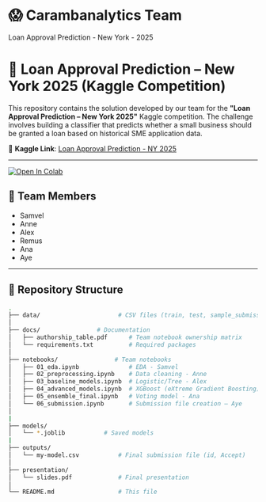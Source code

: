 # 😱 Carambanalytics Team
Loan Approval Prediction - New York - 2025
# 🏦 Loan Approval Prediction – New York 2025 (Kaggle Competition)

This repository contains the solution developed by our team for the **"Loan Approval Prediction – New York 2025"** Kaggle competition. The challenge involves building a classifier that predicts whether a small business should be granted a loan based on historical SME application data.

📌 **Kaggle Link**: [Loan Approval Prediction - NY 2025](https://www.kaggle.com/competitions/loan-approval-prediction-new-york-2025)

---
[![Open In Colab](https://colab.research.google.com/assets/colab-badge.svg)](
https://colab.research.google.com/github/remussamoila/Loan-Approval-Prediction---New-York---2025/blob/main/notebooks/00_setup_repo.ipynb)


## 👥 Team Members

- Samvel
- Anne
- Alex
- Remus
- Ana
- Aye

---

## 📂 Repository Structure

```bash
.
├── data/                      # CSV files (train, test, sample_submission) –  uploaded
│
├── docs/                # Documentation
│   ├── authorship_table.pdf      # Team notebook ownership matrix
│   └── requirements.txt          # Required packages
│
├── notebooks/                # Team notebooks
│   ├── 01_eda.ipynb              # EDA - Samvel
│   ├── 02_preprocessing.ipynb    # Data cleaning - Anne
│   ├── 03_baseline_models.ipynb  # Logistic/Tree - Alex
│   ├── 04_advanced_models.ipynb  # XGBoost (eXtreme Gradient Boosting)/LGBM (Light Gradient Boosting Machine) - Remus
│   ├── 05_ensemble_final.ipynb   # Voting model - Ana
│   └── 06_submission.ipynb       # Submission file creation – Aye
│
|
├── models/
│   └── *.joblib           # Saved models
|
├── outputs/
│   └── my-model.csv           # Final submission file (id, Accept)
│
├── presentation/
│   └── slides.pdf             # Final presentation
│
└── README.md                  # This file


